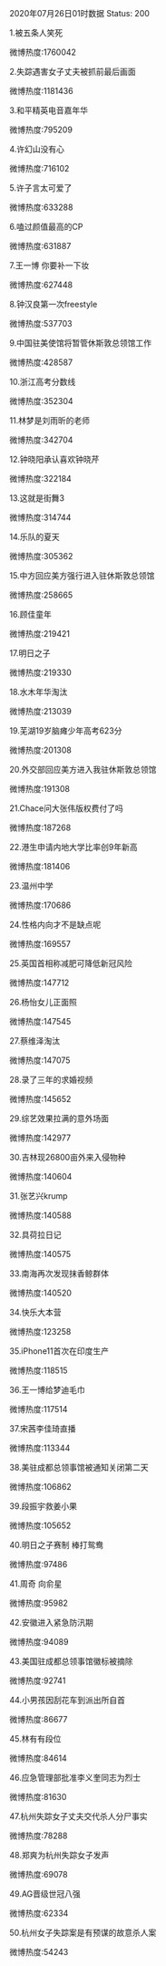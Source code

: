 2020年07月26日01时数据
Status: 200

1.被五条人笑死

微博热度:1760042

2.失踪遇害女子丈夫被抓前最后画面

微博热度:1181436

3.和平精英电音嘉年华

微博热度:795209

4.许幻山没有心

微博热度:716102

5.许子言太可爱了

微博热度:633288

6.嗑过颜值最高的CP

微博热度:631887

7.王一博 你要补一下妆

微博热度:627448

8.钟汉良第一次freestyle

微博热度:537703

9.中国驻美使馆将暂管休斯敦总领馆工作

微博热度:428587

10.浙江高考分数线

微博热度:352304

11.林梦是刘雨昕的老师

微博热度:342704

12.钟晓阳承认喜欢钟晓芹

微博热度:322184

13.这就是街舞3

微博热度:314744

14.乐队的夏天

微博热度:305362

15.中方回应美方强行进入驻休斯敦总领馆

微博热度:258665

16.顾佳童年

微博热度:219421

17.明日之子

微博热度:219330

18.水木年华淘汰

微博热度:213039

19.芜湖19岁脑瘫少年高考623分

微博热度:201308

20.外交部回应美方进入我驻休斯敦总领馆

微博热度:191308

21.Chace问大张伟版权费付了吗

微博热度:187268

22.港生申请内地大学比率创9年新高

微博热度:181406

23.温州中学

微博热度:170686

24.性格内向才不是缺点呢

微博热度:169557

25.英国首相称减肥可降低新冠风险

微博热度:147712

26.杨怡女儿正面照

微博热度:147545

27.蔡维泽淘汰

微博热度:147075

28.录了三年的求婚视频

微博热度:145652

29.综艺效果拉满的意外场面

微博热度:142977

30.吉林现26800亩外来入侵物种

微博热度:140604

31.张艺兴krump

微博热度:140588

32.具荷拉日记

微博热度:140575

33.南海再次发现抹香鲸群体

微博热度:140520

34.快乐大本营

微博热度:123258

35.iPhone11首次在印度生产

微博热度:118515

36.王一博给梦迪毛巾

微博热度:117514

37.宋茜李佳琦直播

微博热度:113344

38.美驻成都总领事馆被通知关闭第二天

微博热度:106862

39.段振宇救姜小果

微博热度:105652

40.明日之子赛制 棒打鸳鸯

微博热度:97486

41.周奇 向俞星

微博热度:95982

42.安徽进入紧急防汛期

微博热度:94089

43.美国驻成都总领事馆徽标被摘除

微博热度:92741

44.小男孩因刮花车到派出所自首

微博热度:86677

45.林有有段位

微博热度:84614

46.应急管理部批准李义奎同志为烈士

微博热度:81630

47.杭州失踪女子丈夫交代杀人分尸事实

微博热度:78288

48.郑爽为杭州失踪女子发声

微博热度:69078

49.AG晋级世冠八强

微博热度:62334

50.杭州女子失踪案是有预谋的故意杀人案

微博热度:54243

